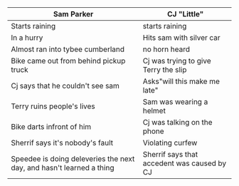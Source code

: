 |Sam Parker|CJ "Little"|
|----------|-----------|
|Starts raining|starts raining|
|In a hurry|Hits sam with silver car|
|Almost ran into tybee cumberland|no horn heard|
|Bike came out from behind pickup truck|Cj was trying to give Terry the slip|
|Cj says that he couldn't see sam|Asks"will this make me late"|
|Terry ruins people's lives|Sam was wearing a helmet|
|Bike darts infront of him|Cj was talking on the phone|
|Sherrif says it's nobody's fault|Violating curfew|
|Speedee is doing deleveries the next day, and hasn't learned a thing|Sherrif says that accedent was caused by CJ|
